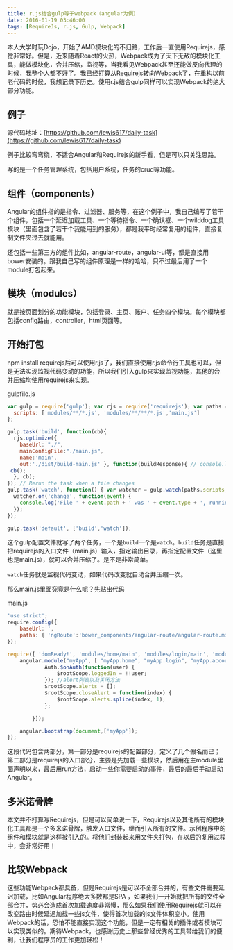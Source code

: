 ```yaml
---
title: r.js结合gulp等于webpack（angular为例）
date: 2016-01-19 03:46:00
tags: [RequireJs, r.js, Gulp, Webpack]
---
```


本人大学时玩Dojo，开始了AMD模块化的不归路，工作后一直使用Requirejs，感觉非常好。但是，近来随着React的火热，Webpack成为了天下无敌的模块化工具，能做模块化，合并压缩，监视等，当我看见Webpack甚至还能做反向代理的时候，我整个人都不好了。我已经打算从Requirejs转向Webpack了，在重构以前老代码的时候，我想记录下历史。使用r.js结合gulp同样可以实现Webpack的绝大部分功能。

<!--more-->

## 例子

源代码地址：[https://github.com/lewis617/daily-task](https://github.com/lewis617/daily-task)

例子比较弯弯绕，不适合Angular和Requirejs的新手看，但是可以只关注思路。

写的是一个任务管理系统，包括用户系统，任务的crud等功能。

## 组件（components）

Angular的组件指的是指令、过滤器、服务等，在这个例子中，我自己编写了若干个组件，包括一个延迟加载工具、一个等待指令、一个确认框、一个wilddog工具模块（里面包含了若干个我能用到的服务），都是我平时经常复用的组件，直接复制文件夹过去就能用。

还包括一些第三方的组件比如，angular-route，angular-ui等，都是直接用bower安装的。跟我自己写的组件原理是一样的哈哈，只不过最后用了一个module打包起来。

## 模块（modules）

就是按页面划分的功能模块，包括登录、主页、账户、任务四个模块。每个模块都包括config路由，controller，html页面等。

## 开始打包

npm install requirejs后可以使用r.js了，我们直接使用r.js命令行工具也可以，但是无法实现监视代码变动的功能，所以我们引入gulp来实现监视功能，其他的合并压缩均使用requirejs来实现。

gulpfile.js

```js
var gulp = require('gulp'); var rjs = require('requirejs'); var paths = {
  scripts: ['modules/**/*.js', 'modules/**/**/*.js','main.js']
};

gulp.task('build', function(cb){
  rjs.optimize({
    baseUrl: "./",
    mainConfigFile:"./main.js",
    name:'main',
    out:'./dist/build-main.js' }, function(buildResponse){ // console.log('build response', buildResponse);
 cb();
  }, cb);
}); // Rerun the task when a file changes
gulp.task('watch', function() { var watcher = gulp.watch(paths.scripts, ['build']);
  watcher.on('change', function(event) {
    console.log('File ' + event.path + ' was ' + event.type + ', running tasks...');
  });
});

gulp.task('default', ['build','watch']);
```

这个gulp配置文件就写了两个任务，一个是`build`一个是`watch`。`build`任务是直接把requirejs的入口文件（main.js）输入，指定输出目录，再指定配置文件（这里也是main.js），就可以合并压缩了。是不是非常简单。

`watch`任务就是监视代码变动，如果代码改变就自动合并压缩一次。

那么main.js里面究竟是什么呢？先贴出代码

main.js

```js
'use strict';
require.config({
    baseUrl:'',
    paths: { 'ngRoute':'bower_components/angular-route/angular-route.min', 'domReady':'bower_components/domReady/domReady', 'text':'bower_components/text/text', 'ui-bootstrap' : 'bower_components/angular-bootstrap/ui-bootstrap-tpls.min', 'angular-animate':'bower_components/angular-animate/angular-animate.min', 'routeConfig':'components/routeConfig' }
});

require([ 'domReady!', 'modules/home/main', 'modules/login/main', 'modules/account/main', 'modules/task/main' ],function(){
    angular.module("myApp", [ "myApp.home", "myApp.login", "myApp.account", 'myApp.task' ]).run(['$rootScope', 'Auth', function($rootScope, Auth) { // track status of authentication
            Auth.$onAuth(function(user) {
                $rootScope.loggedIn = !!user;
            }); //alert列表以及关闭方法
            $rootScope.alerts = [];
            $rootScope.closeAlert = function(index) {
                $rootScope.alerts.splice(index, 1);
            };

        }]);

    angular.bootstrap(document,['myApp']);
});
```

这段代码包含两部分，第一部分是requirejs的配置部分，定义了几个假名而已；第二部分是requirejs的入口部分，主要是先加载一些模块，然后用在主module里面声明以来，最后用run方法，启动一些你需要启动的事件，最后的最后手动启动Angular。

## 多米诺骨牌

本文并不打算写Requirejs，但是可以简单说一下，Requirejs以及其他所有的模块化工具都是一个多米诺骨牌，触发入口文件，继而引入所有的文件。示例程序中的组件和模块就是这样被引入的。将他们封装起来用文件夹打包，在以后的复用过程中，会非常好用！

## 比较Webpack

这些功能Webpack都具备，但是Requirejs是可以不全部合并的，有些文件需要延迟加载，比如Angular程序绝大多数都是SPA ，如果我们一开始就把所有的文件全部合并，势必会造成首次加载速度非常慢，那么如果我们使用Requirejs就可以在改变路由时候延迟加载一些js文件，使得首次加载的js文件体积变小。使用Webpack的话，恐怕不能直接实现这个功能，但是一定有相关的插件或者模块可以实现类似的。期待Webpack，也感谢历史上那些曾经优秀的工具带给我们的便利，让我们程序员的工作更加轻松！
